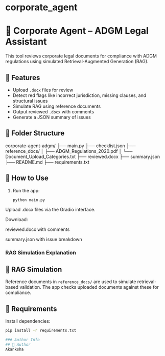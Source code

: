 # corporate_agent
# 🧾 Corporate Agent – ADGM Legal Assistant

This tool reviews corporate legal documents for compliance with ADGM regulations using simulated Retrieval-Augmented Generation (RAG).

## 🚀 Features

- Upload `.docx` files for review
- Detect red flags like incorrect jurisdiction, missing clauses, and structural issues
- Simulate RAG using reference documents
- Output reviewed `.docx` with comments
- Generate a JSON summary of issues

## 📂 Folder Structure

corporate-agent-adgm/
├── main.py
├── checklist.json
├── reference_docs/
│   ├── ADGM_Regulations_2020.pdf
│   └── Document_Upload_Categories.txt
├── reviewed.docx
├── summary.json
├── README.md
├── requirements.txt

## 🧪 How to Use
1. Run the app:
   ```bash
   python main.py
Upload .docx files via the Gradio interface.

Download:

reviewed.docx with comments

summary.json with issue breakdown


### RAG Simulation Explanation

## 🧠 RAG Simulation
Reference documents in `reference_docs/` are used to simulate retrieval-based validation. The app checks uploaded documents against these for compliance.

## 📌 Requirements
Install dependencies:
```bash
pip install -r requirements.txt

### Author Info
## 📝 Author
Akanksha 
